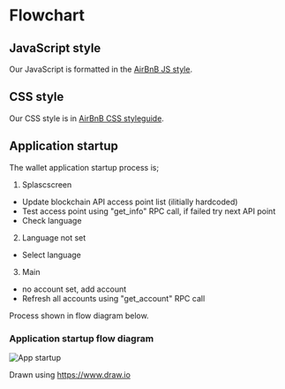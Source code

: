# Flowchart

## JavaScript style

Our JavaScript is formatted in the [AirBnB JS style](https://github.com/airbnb/javascript).

## CSS style

Our CSS style is in [AirBnB CSS styleguide](https://github.com/airbnb/css).

## Application startup

The wallet application startup process is;
1. Splascscreen
* Update blockchain API access point list (ilitially hardcoded)
* Test access point using "get_info" RPC call, if failed try next API point
* Check language
2. Language not set
* Select language
3. Main
* no account set, add account
* Refresh all accounts using "get_account" RPC call

Process shown in flow diagram below.

### Application startup flow diagram

![App startup](https://github.com/EOSZAio/EOSZA-wallet/blob/master/documentation/startup.png "App startup")

Drawn using https://www.draw.io
